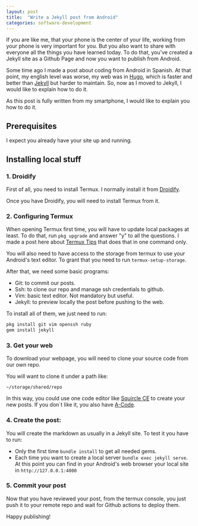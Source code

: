 ```yaml
---
layout: post
title:  "Write a Jekyll post from Android"
categories: software-development
---
```


If you are like me, that your phone is the center of your life, working from your phone is very important for you.
But you also want to share with everyone all the things you have learned today. To do that, you've created a Jekyll
site as a Github Page and now you want to publish from Android.

Some time ago I made a post about coding from Android in Spanish. At that point, my english level was worse, my web
was in [Hugo](https://gohugo.io/), which is faster and better than [Jekyll](https://jekyllrb.com/) but harder to
maintain. So, now as I moved to Jekyll, I would like to explain how to do it.

As this post is fully written from my smartphone, I would like to explain you how to do it.

## Prerequisites

I expect you already have your site up and running.

## Installing local stuff

### 1. Droidify

First of all, you need to install Termux. I normally install it from [Droidify](https://github.com/Droid-ify/client/releases).

Once you have Droidify, you will need to install Termux from it.

### 2. Configuring Termux

When opening Termux first time, you will have to update local packages at least. To do that, run `pkg upgrade` and
answer "y" to all the questions. I made a post here about [Termux Tips](/_posts/2024-01-17-Termux-Tips.md) that
does that in one command only.

You will also need to have access to the storage from termux to use your Android's text editor. To grant that you need to run `termux-setup-storage`.

After that, we need some basic programs:

* Git: to commit our posts.
* Ssh: to clone our repo and manage ssh credentials to github.
* Vim: basic text editor. Not mandatory but useful.
* Jekyll: to preview locally the post before pushing to the web.

To install all of them, we just need to run:

``` bash
pkg install git vim openssh ruby
gem install jekyll
```

### 3. Get your web

To download your webpage, you will need to clone your source code from our own repo.

You will want to clone it under a path like:

`~/storage/shared/repo`

In this way, you could use one code editor like [Squircle CE](https://github.com/massivemadness/Squircle-CE) to
create your new posts. If you don´t like it, you also have [A-Code](https://github.com/deadlyjack/Acode).

### 4. Create the post:

You will create the markdown as usually in a Jekyll site. To test it you have to run:

* Only the first time `bundle install` to get all needed gems.
* Each time you want to create a local server `bundle exec jekyll serve`. At this point you can find in your Android's web browser your local site in `http://127.0.0.1:4000`

### 5. Commit your post

Now that you have reviewed your post, from the termux console, you just push it to your remote repo and wait for Github actions to deploy them.

Happy publishing!
